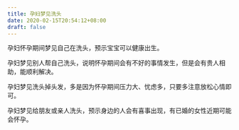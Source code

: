 ```yaml
---
title: 孕妇梦见洗头
date: 2020-02-15T20:54:12+08:00
draft: false
---
```


孕妇怀孕期间梦见自己在洗头，预示宝宝可以健康出生。<br>

孕妇梦见别人帮自己洗头，说明怀孕期间会有不好的事情发生，但是会有贵人相助，能顺利解决。<br>

孕妇梦见洗头掉头发，多是因为怀孕期间压力大、忧虑多，只要多注意放松心情即可。<br>

孕妇梦见给朋友或亲人洗头，预示身边的人会有喜事出现，有已婚的女性近期可能会怀孕。<br>
